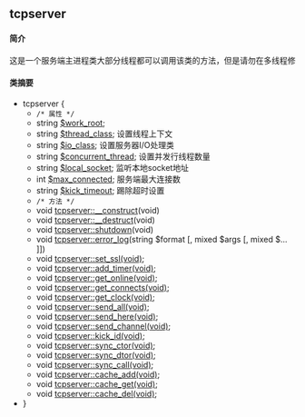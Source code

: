 ## tcpserver
#### 简介
<pre>
这是一个服务端主进程类大部分线程都可以调用该类的方法，但是请勿在多线程修改这个类的属性值（可以多线程读）
</pre>
#### 类摘要
- tcpserver {
	- `/* 属性 */`
	- string [$work_root](https://github.com/codedk47/hpc/bolb/master/tcpserver.md);
	- string [$thread_class](https://github.com/codedk47/hpc/bolb/master/tcpserver.md); 设置线程上下文
	- string [$io_class](https://github.com/codedk47/hpc/bolb/master/tcpserver.md); 设置服务器I/O处理类
	- string [$concurrent_thread](https://github.com/codedk47/hpc/bolb/master/tcpserver.md); 设置并发行线程数量
	- string [$local_socket](https://github.com/codedk47/hpc/bolb/master/tcpserver.md); 监听本地socket地址
	- int [$max_connected](https://github.com/codedk47/hpc/bolb/master/tcpserver.md); 服务端最大连接数
	- string [$kick_timeout](https://github.com/codedk47/hpc/bolb/master/tcpserver.md); 踢除超时设置
	- `/* 方法 */`
	- void [tcpserver::__construct](https://github.com/codedk47/hpc/bolb/master/tcpserver.md)(void)
	- void [tcpserver::__destruct](https://github.com/codedk47/hpc/bolb/master/tcpserver.md)(void)
	- void [tcpserver::shutdown](https://github.com/codedk47/hpc/bolb/master/tcpserver.md)(void)
	- void [tcpserver::error_log](https://github.com/codedk47/hpc/bolb/master/tcpserver.md)(string $format [, mixed $args [, mixed $... ]])
	- void [tcpserver::set_ssl(void)](https://github.com/codedk47/hpc/bolb/master/tcpserver.md);
	- void [tcpserver::add_timer(void)](https://github.com/codedk47/hpc/bolb/master/tcpserver.md);
	- void [tcpserver::get_online(void)](https://github.com/codedk47/hpc/bolb/master/tcpserver.md);
	- void [tcpserver::get_connects(void)](https://github.com/codedk47/hpc/bolb/master/tcpserver.md);
	- void [tcpserver::get_clock(void)](https://github.com/codedk47/hpc/bolb/master/tcpserver.md);
	- void [tcpserver::send_all(void)](https://github.com/codedk47/hpc/bolb/master/tcpserver.md);
	- void [tcpserver::send_here(void)](https://github.com/codedk47/hpc/bolb/master/tcpserver.md);
	- void [tcpserver::send_channel(void)](https://github.com/codedk47/hpc/bolb/master/tcpserver.md);
	- void [tcpserver::kick_id(void)](https://github.com/codedk47/hpc/bolb/master/tcpserver.md);
	- void [tcpserver::sync_ctor(void)](https://github.com/codedk47/hpc/bolb/master/tcpserver.md);
	- void [tcpserver::sync_dtor(void)](https://github.com/codedk47/hpc/bolb/master/tcpserver.md);
	- void [tcpserver::sync_call(void)](https://github.com/codedk47/hpc/bolb/master/tcpserver.md);
	- void [tcpserver::cache_add(void)](https://github.com/codedk47/hpc/bolb/master/tcpserver.md);
	- void [tcpserver::cache_get(void)](https://github.com/codedk47/hpc/bolb/master/tcpserver.md);
	- void [tcpserver::cache_del(void)](https://github.com/codedk47/hpc/bolb/master/tcpserver.md);
- }

